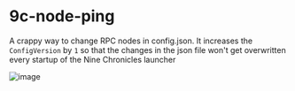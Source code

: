 # 9c-node-ping
A crappy way to change RPC nodes in config.json. It increases the `ConfigVersion` by `1` so that the changes in the json file won't get overwritten every startup of the Nine Chronicles launcher 

![image](https://github.com/takomine/9c-node-ping/assets/108466107/37ed4391-61b3-4b3b-a9ae-58111590cbef)

